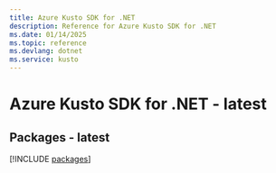 ```yaml
---
title: Azure Kusto SDK for .NET
description: Reference for Azure Kusto SDK for .NET
ms.date: 01/14/2025
ms.topic: reference
ms.devlang: dotnet
ms.service: kusto
---
```

# Azure Kusto SDK for .NET - latest
## Packages - latest
[!INCLUDE [packages](kusto-index.md)]